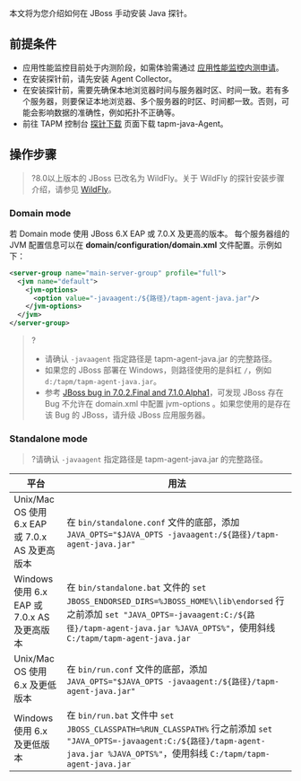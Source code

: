 本文将为您介绍如何在 JBoss 手动安装 Java 探针。

## 前提条件

- 应用性能监控目前处于内测阶段，如需体验需通过 [应用性能监控内测申请](https://cloud.tencent.com/apply/p/f5yvbf09mka)。
- 在安装探针前，请先安装 Agent Collector。
- 在安装探针前，需要先确保本地浏览器时间与服务器时区、时间一致。若有多个服务器，则要保证本地浏览器、多个服务器的时区、时间都一致。否则，可能会影响数据的准确性，例如拓扑不正确等。
- 前往 TAPM 控制台 [探针下载](https://console.cloud.tencent.com/tapm/addagent) 页面下载 tapm-java-Agent。


## 操作步骤

>?8.0以上版本的 JBoss 已改名为 WildFly。关于 WildFly 的探针安装步骤介绍，请参见 [WildFly](https://cloud.tencent.com/document/product/1349/52406)。

### Domain mode

若 Domain mode 使用 JBoss 6.X EAP  或 7.0.X 及更高的版本。 每个服务器组的 JVM 配置信息可以在 **domain/configuration/domain.xml** 文件配置。示例如下：

```xml
<server-group name="main-server-group" profile="full">
  <jvm name="default">
    <jvm-options>
      <option value="-javaagent:/${路径}/tapm-agent-java.jar"/>
    </jvm-options>
  </jvm>
</server-group>
```


>?
>- 请确认 `-javaagent` 指定路径是 tapm-agent-java.jar 的完整路径。
>- 如果您的 JBoss 部署在 Windows，则路径使用的是斜杠 `/`，例如 `d:/tapm/tapm-agent-java.jar`。
>- 参考 [JBoss bug in 7.0.2.Final and 7.1.0.Alpha1](https://issues.jboss.org/browse/AS7-1868)，可发现 JBoss 存在 Bug 不允许在 domain.xml 中配置 jvm-options 。如果您使用的是存在该 Bug 的 JBoss，请升级 JBoss 应用服务器。

### Standalone mode

> ?请确认 `-javaagent` 指定路径是 tapm-agent-java.jar 的完整路径。

| 平台                                              | 用法                                                         |
| ------------------------------------------------- | ------------------------------------------------------------ |
| Unix/Mac OS 使用 6.x EAP 或 7.0.x AS 及更高版本 | 在 `bin/standalone.conf` 文件的底部，添加 `JAVA_OPTS="$JAVA_OPTS -javaagent:/${路径}/tapm-agent-java.jar"` |
| Windows 使用 6.x EAP 或 7.0.x AS 及更高版本       | 在 `bin/standalone.bat` 文件的 `set JBOSS_ENDORSED_DIRS=%JBOSS_HOME%\lib\endorsed` 行之前添加 `set "JAVA_OPTS=-javaagent:C:/${路径}/tapm-agent-java.jar %JAVA_OPTS%"`，使用斜线 `C:/tapm/tapm-agent-java.jar` |
| Unix/Mac OS 使用 6.x 及更低版本                 | 在 `bin/run.conf` 文件的底部，添加 `JAVA_OPTS="$JAVA_OPTS -javaagent:/${路径}/tapm-agent-java.jar"` |
| Windows 使用 6.x 及更低版本                       | 在 `bin/run.bat` 文件中 `set JBOSS_CLASSPATH=%RUN_CLASSPATH%` 行之前添加 `set "JAVA_OPTS=-javaagent:C:/${路径}/tapm-agent-java.jar %JAVA_OPTS%"`，使用斜线 `C:/tapm/tapm-agent-java.jar` |
